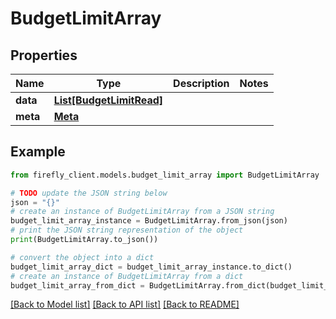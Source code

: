 # BudgetLimitArray


## Properties

Name | Type | Description | Notes
------------ | ------------- | ------------- | -------------
**data** | [**List[BudgetLimitRead]**](BudgetLimitRead.md) |  | 
**meta** | [**Meta**](Meta.md) |  | 

## Example

```python
from firefly_client.models.budget_limit_array import BudgetLimitArray

# TODO update the JSON string below
json = "{}"
# create an instance of BudgetLimitArray from a JSON string
budget_limit_array_instance = BudgetLimitArray.from_json(json)
# print the JSON string representation of the object
print(BudgetLimitArray.to_json())

# convert the object into a dict
budget_limit_array_dict = budget_limit_array_instance.to_dict()
# create an instance of BudgetLimitArray from a dict
budget_limit_array_from_dict = BudgetLimitArray.from_dict(budget_limit_array_dict)
```
[[Back to Model list]](../README.md#documentation-for-models) [[Back to API list]](../README.md#documentation-for-api-endpoints) [[Back to README]](../README.md)


